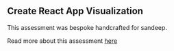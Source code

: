 ## Create React App Visualization

This assessment was bespoke handcrafted for sandeep.

Read more about this assessment [here](https://react.eogresources.com)
